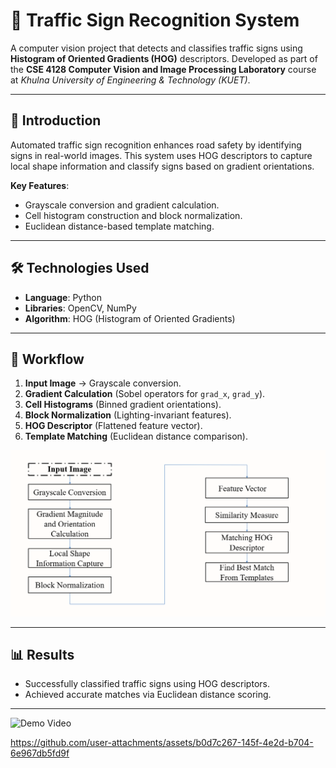 # 🚦 Traffic Sign Recognition System

A computer vision project that detects and classifies traffic signs using **Histogram of Oriented Gradients (HOG)** descriptors. Developed as part of the **CSE 4128 Computer Vision and Image Processing Laboratory** course at *Khulna University of Engineering & Technology (KUET)*.

---

## 📌 Introduction
Automated traffic sign recognition enhances road safety by identifying signs in real-world images. This system uses HOG descriptors to capture local shape information and classify signs based on gradient orientations.

**Key Features**:
- Grayscale conversion and gradient calculation.
- Cell histogram construction and block normalization.
- Euclidean distance-based template matching.

---

## 🛠️ Technologies Used
- **Language**: Python
- **Libraries**: OpenCV, NumPy
- **Algorithm**: HOG (Histogram of Oriented Gradients)

---

## 🔄 Workflow
1. **Input Image** → Grayscale conversion.
2. **Gradient Calculation** (Sobel operators for `grad_x`, `grad_y`).
3. **Cell Histograms** (Binned gradient orientations).
4. **Block Normalization** (Lighting-invariant features).
5. **HOG Descriptor** (Flattened feature vector).
6. **Template Matching** (Euclidean distance comparison).

![Workflow](image.png)

---

## 📊 Results
- Successfully classified traffic signs using HOG descriptors.
- Achieved accurate matches via Euclidean distance scoring.
  
---

![Demo Video]()

https://github.com/user-attachments/assets/b0d7c267-145f-4e2d-b704-6e967db5fd9f

